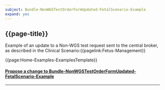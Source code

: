 ```yaml
---
subject: Bundle-NonWGSTestOrderFormUpdated-FetalScenario-Example
expand: yes
---
```


## {{page-title}}

Example of an update to a Non-WGS test request sent to the central broker, as described in the Clinical Scenario:{{pagelink:Fetus-Management}}

{{page:Home-Examples-ExamplesTemplate}}


<div id="Feedback" class="tabcontent">
<h4><a href='https://simplifier.net/NHS-Digital-FHIR-Genomics-Implementation-Guide/Bundle-NonWGSTestOrderFormUpdated-FetalScenario-Example/~issues?level=File' target="_blank">Propose a change to Bundle-NonWGSTestOrderFormUpdated-FetalScenario-Example</a></h4>
</div>

---